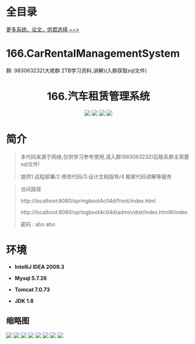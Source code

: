# 全目录

[更多系统、论文，供君选择 ~~>](https://www.bitwise.net.cn)
# 166.CarRentalManagementSystem

<p>群: 983063232(大佬群 2TB学习资料,讲解)(入群获取sql文件)</p>

<p><h1 align="center">166.汽车租赁管理系统</h1></p>


<p align="center">
	<img src="https://img.shields.io/badge/jdk-1.8-orange.svg"/>
    <img src="https://img.shields.io/badge/springBoot-5.x-lightgrey.svg"/>
    <img src="https://img.shields.io/badge/vue-3.x-blue.svg"/>
    <img src="https://img.shields.io/badge/mysql-5.x-yellow.svg"/>
</p>

# 简介


> 本代码来源于网络,仅供学习参考使用,请入群(983063232)后联系群主索要sql文件!
>
> 提供1.远程部署/2.修改代码/3.设计文档指导/4.框架代码讲解等服务

>访问路径
>
> http://localhost:8080/springboot4c04d/front/index.html
>
> http://localhost:8080/springboot4c04d/admin/dist/index.html#/index
>
> 密码 : abo abo


# 环境

- <b>IntelliJ IDEA 2009.3</b>

- <b>Mysql 5.7.26</b>

- <b>Tomcat 7.0.73</b>

- <b>JDK 1.8</b>




## 缩略图

![](https://bitwise.oss-cn-heyuan.aliyuncs.com/2024/9/10/8637289f-5a93-40a9-98ea-7c197390cd41.png)
![](https://bitwise.oss-cn-heyuan.aliyuncs.com/2024/9/10/b200623d-8923-4f3d-94a4-ab2f5183a005.png)
![](https://bitwise.oss-cn-heyuan.aliyuncs.com/2024/9/10/d678bd55-6e46-460c-ad4d-61dad8385d29.png)
![](https://bitwise.oss-cn-heyuan.aliyuncs.com/2024/9/10/65ba9306-3fdf-4f95-aa84-c7eb214de4c7.png)
![](https://bitwise.oss-cn-heyuan.aliyuncs.com/2024/9/10/c322d615-53fc-4e10-bf8c-9645cb54eb6d.png)
![](https://bitwise.oss-cn-heyuan.aliyuncs.com/2024/9/10/06b81da0-1a44-499b-9020-1bca1c94aca1.png)
![](https://bitwise.oss-cn-heyuan.aliyuncs.com/2024/9/10/dce3eda2-11dd-49e3-95bb-3f26bcd4e895.png)
![](https://bitwise.oss-cn-heyuan.aliyuncs.com/2024/9/10/9069c6e5-295e-4223-8bc7-a5213046ae92.png)



